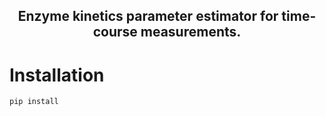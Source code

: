 <h2 align="center">
  Enzyme kinetics parameter estimator for time-course measurements.
</h2>

# Installation

```pyton
pip install 
```
